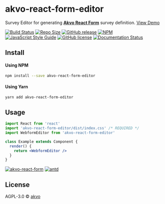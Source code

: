 # akvo-react-form-editor

Survey Editor for generating **[Akvo React Form](https://www.npmjs.com/package/akvo-react-form)** survey definition. [View Demo](https://akvo.github.io/akvo-react-form-editor/)

[![Build Status](https://akvo.semaphoreci.com/badges/akvo-react-form-editor/branches/main.svg?style=shields)](https://akvo.semaphoreci.com/projects/akvo-react-form-editor) [![Repo Size](https://img.shields.io/github/repo-size/akvo/akvo-react-form-editor)](https://img.shields.io/github/repo-size/akvo/akvo-react-form-editor) [![GitHub release](https://img.shields.io/github/release/akvo/akvo-react-form-editor.svg)](https://GitHub.com/akvo/akvo-react-form-editor/releases/) [![NPM](https://img.shields.io/npm/v/akvo-react-form-editor.svg)](https://www.npmjs.com/package/akvo-react-form-editor) [![JavaScript Style Guide](https://img.shields.io/badge/code_style-standard-brightgreen.svg)](https://standardjs.com) [![GitHub license](https://img.shields.io/github/license/akvo/akvo-react-form-editor.svg)](https://github.com/akvo/akvo-react-form-editor/blob/main/LICENSE) [![Documentation Status](https://readthedocs.org/projects/akvo-react-form-editor/badge/?version=latest)](https://akvo-react-form-editor.readthedocs.io/en/latest/?badge=latest)

## Install

#### Using NPM

```bash
npm install --save akvo-react-form-editor
```

#### Using Yarn

```bash
yarn add akvo-react-form-editor
```

## Usage

```jsx
import React from 'react'
import 'akvo-react-form-editor/dist/index.css' /* REQUIRED */
import WebformEditor from 'akvo-react-form-editor'

class Example extends Component {
  render() {
    return <WebformEditor />
  }
}
```

[![akvo-react-form](https://img.shields.io/github/package-json/dependency-version/akvo/akvo-react-form-editor/akvo-react-form)](https://www.npmjs.com/package/akvo-react-form) [![antd](https://img.shields.io/github/package-json/dependency-version/akvo/akvo-react-form-editor/antd)](https://www.npmjs.com/package/antd)

## License

AGPL-3.0 © [akvo](https://github.com/akvo)
